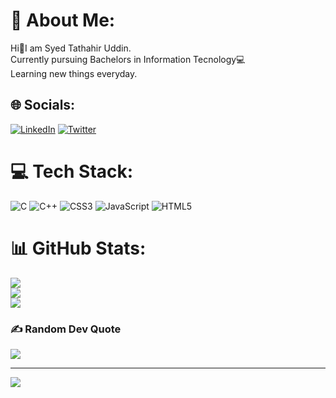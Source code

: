 # 💫 About Me:
Hi👋I am Syed Tathahir Uddin.<br>Currently pursuing Bachelors in Information Tecnology💻<br>Learning new things everyday.


## 🌐 Socials:
[![LinkedIn](https://img.shields.io/badge/LinkedIn-%230077B5.svg?logo=linkedin&logoColor=white)](https://linkedin.com/in/SyedTathahir) [![Twitter](https://img.shields.io/badge/Twitter-%231DA1F2.svg?logo=Twitter&logoColor=white)](https://twitter.com/SyedTathair_) 

# 💻 Tech Stack:
![C](https://img.shields.io/badge/c-%2300599C.svg?style=for-the-badge&logo=c&logoColor=white) ![C++](https://img.shields.io/badge/c++-%2300599C.svg?style=for-the-badge&logo=c%2B%2B&logoColor=white) ![CSS3](https://img.shields.io/badge/css3-%231572B6.svg?style=for-the-badge&logo=css3&logoColor=white) ![JavaScript](https://img.shields.io/badge/javascript-%23323330.svg?style=for-the-badge&logo=javascript&logoColor=%23F7DF1E) ![HTML5](https://img.shields.io/badge/html5-%23E34F26.svg?style=for-the-badge&logo=html5&logoColor=white)
# 📊 GitHub Stats:
![](https://github-readme-stats.vercel.app/api?username=SyedTathahir&theme=default&hide_border=false&include_all_commits=false&count_private=false)<br/>
![](https://github-readme-streak-stats.herokuapp.com/?user=SyedTathahir&theme=default&hide_border=false)<br/>
![](https://github-readme-stats.vercel.app/api/top-langs/?username=SyedTathahir&theme=default&hide_border=false&include_all_commits=false&count_private=false&layout=compact)

### ✍️ Random Dev Quote
![](https://quotes-github-readme.vercel.app/api?type=horizontal&theme=light)

---
[![](https://visitcount.itsvg.in/api?id=SyedTathahir&icon=0&color=0)](https://visitcount.itsvg.in)

